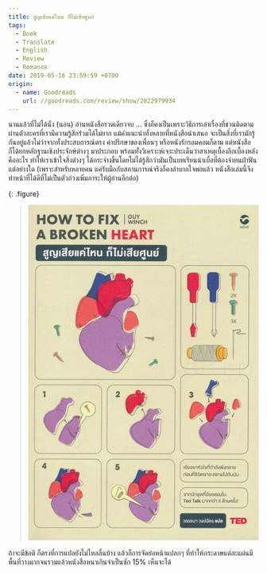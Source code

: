 ```yaml
---
title: สูญเสียแค่ไหน ก็ไม่เสียศูนย์
tags:
  - Book
  - Translate
  - English
  - Review
  - Romance
date: 2019-05-16 23:59:59 +0700
origin:
  - name: Goodreads
    url: //goodreads.com/review/show/2822979934
---
```


นานแล้วที่ไม่ได้นั่ง (นอน) อ่านหนังสือรวดเดียวจบ ... ซึ่งก็คงเป็นเพราะวิธีการเล่าเรื่องที่ชวนติดตาม ผ่านตัวละครที่เรามีความรู้สึกร่วมได้ไม่ยาก แม้คำแนะนำทั้งหลายที่หนังสือนำเสนอ จะเป็นสิ่งที่เรามักรู้กันอยู่แล้วไม่ว่าจากทั้งประสบการณ์ตรง คำปรึกษาของเพื่อนๆ หรือหนังรักรอมคอมก็ตาม แต่หนังสือก็ได้ยกหลักฐานเชิงประจักษ์ต่างๆ มาประกอบ พร้อมทั้งวิเคราะห์เจาะประเด็นว่าสาเหตุเบื้องลึกเบื้องหลังคืออะไร ทำให้เราเข้าใจสิ่งต่างๆ ได้กระจ่างขึ้นโดยไม่ได้รู้สึกว่ามันเป็นบทเรียนน่าเบื่อที่ต้องจำทนฝ่าฟันแต่อย่างใด (เพราะสำหรับหลายคน แค่รับมือกับสถานการณ์จริงก็คงลำบากใจพอแล้ว หนังสือเล่มนี้จึงทำหน้าที่ได้ดีที่ไม่เป็นตัวถ่วงเพิ่มภาระให้ผู้อ่านอีกต่อ)

{: .figure}
> ![](/images/book/how-to-fix-a-broken-heart.jpg)

ถ้าจะมีข้อติ ก็ตรงที่การแปลยังไม่ไหลลื่นบ้าง แล้วก็การจัดย่อหน้าแปลกๆ ที่ทำให้กระดาษแต่ละแผ่นมีพื้นที่วางมากจนรวมแล้วหนังสือหนาเกินจำเป็นซัก 15% เห็นจะได้